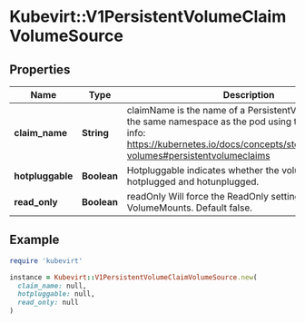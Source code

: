# Kubevirt::V1PersistentVolumeClaimVolumeSource

## Properties

| Name | Type | Description | Notes |
| ---- | ---- | ----------- | ----- |
| **claim_name** | **String** | claimName is the name of a PersistentVolumeClaim in the same namespace as the pod using this volume. More info: https://kubernetes.io/docs/concepts/storage/persistent-volumes#persistentvolumeclaims | [default to &#39;&#39;] |
| **hotpluggable** | **Boolean** | Hotpluggable indicates whether the volume can be hotplugged and hotunplugged. | [optional] |
| **read_only** | **Boolean** | readOnly Will force the ReadOnly setting in VolumeMounts. Default false. | [optional] |

## Example

```ruby
require 'kubevirt'

instance = Kubevirt::V1PersistentVolumeClaimVolumeSource.new(
  claim_name: null,
  hotpluggable: null,
  read_only: null
)
```

